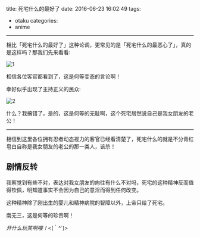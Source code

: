 title: 死宅什么的最好了
date: 2016-06-23 16:02:49
tags:
- otaku
categories:
- anime
---
相比「死宅什么的最好了」这种论调，更常见的是「死宅什么的最恶心了」，真的是这样吗？那我们先来看看:

![1][1]

相信各位客官都看到了，这是何等变态的言论啊！

幸好似乎出现了主持正义的民众:

![2][2]

[1]: https://o68eee1f9.qnssl.com/16-6-23/23095294.jpg
[2]: https://o68eee1f9.qnssl.com/16-6-23/9021550.jpg

什么？我搞错了，是的，这是何等的无耻啊，这个死宅居然说自己是我女朋友的老公！

---

相信到这里各位拥有忍者动态视力的客官已经看清楚了，死宅什么的就是不分青红皂白自称是我女朋友的老公的那一类人，该杀！

## <span>剧情反转</span>

我察觉到有些不对，表达对我女朋友的向往有什么不对吗，死宅的这种精神反而值得钦佩，明知道事实不会因为自己的意淫而得到任何改变。

这种精神除了刚出生的婴儿和精神病院的智障以外，上帝只给了死宅。

南无三，这是何等的珍贵啊！

*开什么玩笑啊喂！*<(｀^´)> 
